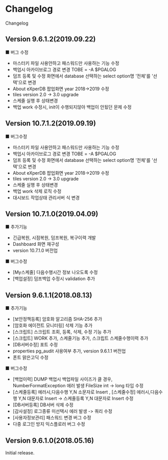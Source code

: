 # Changelog

Changelog


## Version 9.6.1.2(2019.09.22)
■ 버그 수정
 - 마스터키 파일 사용안하고 패스워드만 사용하는 기능 수정
 - 백업시 아카이브로그 경로 변경 TOBE = -A $PGALOG
 - 덤프 등록 및 수정 화면에서 database 선택하는 select option명 '전체'를 '선택'으로 변경
 - About eXperDB 팝업화면 year 2018->2019 수정
 - tiles version 2.0 -> 3.0 upgrade
 - 스케줄 실행 후 상태변경
 - 백업 work 수정시, init이 수행되지않아 백업이 안됬던 문제 수정
 
 
## Version 10.7.1.2(2019.09.19)
 ■ 버그수정
 - 마스터키 파일 사용안하고 패스워드만 사용하는 기능 수정
 - 백업시 아카이브로그 경로 변경 TOBE = -A $PGALOG
 - 덤프 등록 및 수정 화면에서 database 선택하는 select option명 '전체'를 '선택'으로 변경
 - About eXperDB 팝업화면 year 2018->2019 수정
 - tiles version 2.0 -> 3.0 upgrade
 - 스케줄 실행 후 상태변경
 - 백업 work 삭제 로직 수정
 - 대시보드 작업상태 관리서버 식 변경
 
 
## Version 10.7.1.0(2019.04.09)
 ■ 추가기능
- 긴급복원, 시점복원, 덤프복원, 복구이력 개발
- Dashboard 화면 재구성
- version 10.7.1.0 버전업

 ■ 버그수정
- [My스케줄] 다음수행시간 정보 나오도록 수정
- [백업설정] 덤프백업 수정시 validation 추가        


## Version 9.6.1.1(2018.08.13)
 ■ 추가기능
 - [보안정책등록] 암호화 알고리즘 SHA-256 추가
 - [암호화 에이전트 모니터링] 삭제 기능 추가  
 - [스크립트] 스크립트 조회, 등록, 삭제, 수정 기능 추가
 - [스크립트] WORK 추가, 스케줄기능 추가, 스크립트 스케줄수행이력 추가  
 - [DB서버수정] 포트 수정
 - properties pg_audit 사용여부 추가, version 9.6.1.1 버전업
 - 폰트 맑은고딕 수정

 ■ 버그수정
 - [백업이력] DUMP 백업시 백업파일 사이즈가 클 경우, NumberFormatException 에러 발생 FileSize int -> long 타입 수정
 - [스케줄등록] 에러시,다음수행 Y,N 소문자로 Insert , [스케줄수정] 에러시,다음수행 Y,N 대문자로 Insert -> 스케줄등록 Y,N 대문자로 Insert 수정
 - [DB서버등록] DB서버 삭제 수정
 - [감사설정] 로그종류 미선택시 에러 발생 -> 쿼리 수정
 - [사용자정보관리] 패스워드 변경 버그 수정
 - 다중 로그인 방지 익스플로러 버그 수정        
 
 
## Version 9.6.1.0(2018.05.16)
Initial release.
